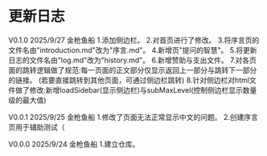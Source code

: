 # 更新日志
V0.1.0 2025/9/27 金枪鱼船
	1.添加侧边栏。
	2.对首页进行了修改。
	3.将序言页的文件名由"introduction.md"改为"序言.md"。
	4.新增页"提问的智慧"。
	5.将更新日志的文件名由"log.md"改为"history.md"。
	6.新增赞助与支出文件。
	7.对各页面的跳转逻辑做了规范:每一页面的正文部分仅显示返回上一部分与跳转下一部分的链接。
	(若要直接跳转到其他页面，可通过侧边栏跳转)
	8.针对侧边栏对html文件做了修改:新增loadSidebar(显示侧边栏)与subMaxLevel(控制侧边栏显示数量级的最大值)

V0.0.1 2025/9/25 金枪鱼船
	1.修改了页面无法正常显示中文的问题。
	2.创建序言页用于辅助测试（

V0.0.0 2025/9/24 金枪鱼船
	1.建立仓库。